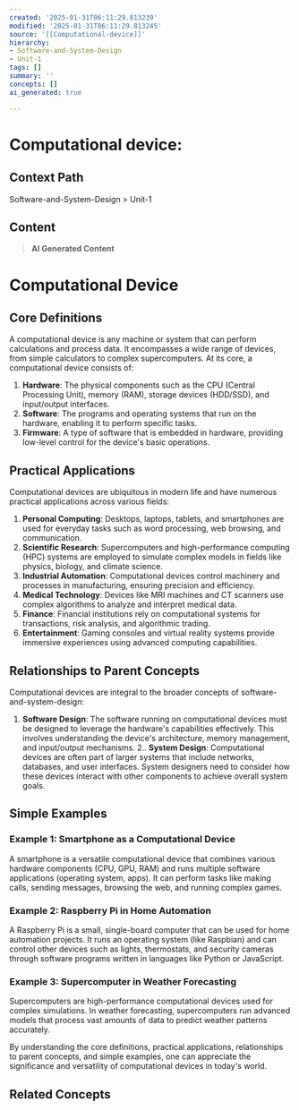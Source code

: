 ```yaml
---
created: '2025-01-31T06:11:29.813239'
modified: '2025-01-31T06:11:29.813245'
source: '[[Computational-device]]'
hierarchy:
- Software-and-System-Design
- Unit-1
tags: []
summary: ''
concepts: []
ai_generated: true

---
```


# Computational device:

## Context Path
Software-and-System-Design > Unit-1

## Content
> **AI Generated Content**
 # Computational Device

## Core Definitions

A computational device is any machine or system that can perform calculations and process data. It encompasses a wide range of devices, from simple calculators to complex supercomputers. At its core, a computational device consists of:

1. **Hardware**: The physical components such as the CPU (Central Processing Unit), memory (RAM), storage devices (HDD/SSD), and input/output interfaces.
2. **Software**: The programs and operating systems that run on the hardware, enabling it to perform specific tasks.
3. **Firmware**: A type of software that is embedded in hardware, providing low-level control for the device's basic operations.

## Practical Applications

Computational devices are ubiquitous in modern life and have numerous practical applications across various fields:

1. **Personal Computing**: Desktops, laptops, tablets, and smartphones are used for everyday tasks such as word processing, web browsing, and communication.
2. **Scientific Research**: Supercomputers and high-performance computing (HPC) systems are employed to simulate complex models in fields like physics, biology, and climate science.
3. **Industrial Automation**: Computational devices control machinery and processes in manufacturing, ensuring precision and efficiency.
4. **Medical Technology**: Devices like MRI machines and CT scanners use complex algorithms to analyze and interpret medical data.
5. **Finance**: Financial institutions rely on computational systems for transactions, risk analysis, and algorithmic trading.
6. **Entertainment**: Gaming consoles and virtual reality systems provide immersive experiences using advanced computing capabilities.

## Relationships to Parent Concepts

Computational devices are integral to the broader concepts of software-and-system-design:

1. **Software Design**: The software running on computational devices must be designed to leverage the hardware's capabilities effectively. This involves understanding the device's architecture, memory management, and input/output mechanisms.
2.. **System Design**: Computational devices are often part of larger systems that include networks, databases, and user interfaces. System designers need to consider how these devices interact with other components to achieve overall system goals.

## Simple Examples

### Example 1: Smartphone as a Computational Device
A smartphone is a versatile computational device that combines various hardware components (CPU, GPU, RAM) and runs multiple software applications (operating system, apps). It can perform tasks like making calls, sending messages, browsing the web, and running complex games.

### Example 2: Raspberry Pi in Home Automation
A Raspberry Pi is a small, single-board computer that can be used for home automation projects. It runs an operating system (like Raspbian) and can control other devices such as lights, thermostats, and security cameras through software programs written in languages like Python or JavaScript.

### Example 3: Supercomputer in Weather Forecasting
Supercomputers are high-performance computational devices used for complex simulations. In weather forecasting, supercomputers run advanced models that process vast amounts of data to predict weather patterns accurately.

By understanding the core definitions, practical applications, relationships to parent concepts, and simple examples, one can appreciate the significance and versatility of computational devices in today's world.

## Related Concepts
